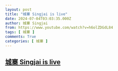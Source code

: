 ```yaml
---
layout: post
title: "城寨 Singjai is live"
date: 2024-07-04T03:03:35.000Z
author: 城寨 Singjai
from: https://www.youtube.com/watch?v=h6olZDGdL84
tags: [ 城寨 ]
comments: True
categories: [ 城寨 ]
---
```

<!--1720062215000-->
[城寨 Singjai is live](https://www.youtube.com/watch?v=h6olZDGdL84)
------

<div>

</div>
